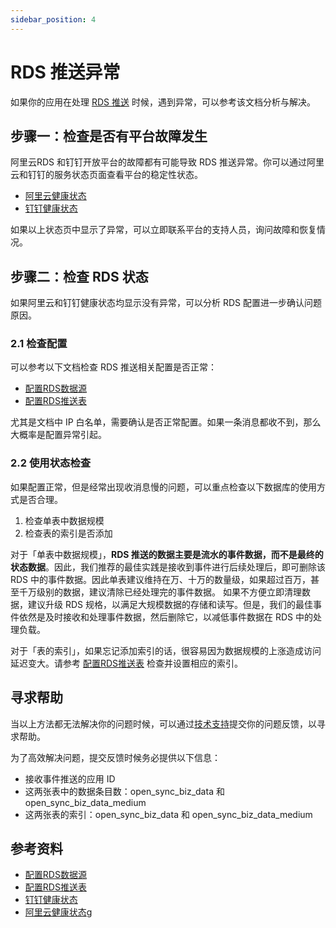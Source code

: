 ```yaml
---
sidebar_position: 4
---
```


# RDS 推送异常

如果你的应用在处理 [RDS 推送](https://open.dingtalk.com/document/isvapp/configure-rds-push-table) 时候，遇到异常，可以参考该文档分析与解决。

## 步骤一：检查是否有平台故障发生

阿里云RDS 和钉钉开放平台的故障都有可能导致 RDS 推送异常。你可以通过阿里云和钉钉的服务状态页面查看平台的稳定性状态。

* [阿里云健康状态](https://status.aliyun.com)
* [钉钉健康状态](https://status.dingtalk.com)

如果以上状态页中显示了异常，可以立即联系平台的支持人员，询问故障和恢复情况。

## 步骤二：检查 RDS 状态

如果阿里云和钉钉健康状态均显示没有异常，可以分析 RDS 配置进一步确认问题原因。

### 2.1 检查配置 

可以参考以下文档检查 RDS 推送相关配置是否正常：

* [配置RDS数据源](https://open.dingtalk.com/document/isvapp/add-data-sources-for-rds)
* [配置RDS推送表](https://open.dingtalk.com/document/isvapp/configure-rds-push-table)

尤其是文档中 IP 白名单，需要确认是否正常配置。如果一条消息都收不到，那么大概率是配置异常引起。

### 2.2 使用状态检查

如果配置正常，但是经常出现收消息慢的问题，可以重点检查以下数据库的使用方式是否合理。

1. 检查单表中数据规模
2. 检查表的索引是否添加

对于「单表中数据规模」，**RDS 推送的数据主要是流水的事件数据，而不是最终的状态数据**。因此，我们推荐的最佳实践是接收到事件进行后续处理后，即可删除该 RDS 中的事件数据。因此单表建议维持在万、十万的数量级，如果超过百万，甚至千万级别的数据，建议清除已经处理完的事件数据。
如果不方便立即清理数据，建议升级 RDS 规格，以满足大规模数据的存储和读写。但是，我们的最佳事件依然是及时接收和处理事件数据，然后删除它，以减低事件数据在 RDS 中的处理负载。

对于「表的索引」，如果忘记添加索引的话，很容易因为数据规模的上涨造成访问延迟变大。请参考 [配置RDS推送表](https://open.dingtalk.com/document/isvapp/configure-rds-push-table) 检查并设置相应的索引。

## 寻求帮助

当以上方法都无法解决你的问题时候，可以通过[技术支持](/docs/explore/support)提交你的问题反馈，以寻求帮助。

为了高效解决问题，提交反馈时候务必提供以下信息：

* 接收事件推送的应用 ID
* 这两张表中的数据条目数：open_sync_biz_data 和 open_sync_biz_data_medium
* 这两张表的索引：open_sync_biz_data 和 open_sync_biz_data_medium

## 参考资料
* [配置RDS数据源](https://open.dingtalk.com/document/isvapp/add-data-sources-for-rds)
* [配置RDS推送表](https://open.dingtalk.com/document/isvapp/configure-rds-push-table)
* [钉钉健康状态](https://status.dingtalk.com)
* [阿里云健康状态](https://status.aliyun.com)g
